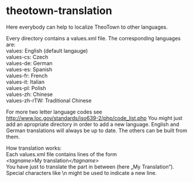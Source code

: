 # theotown-translation
Here everybody can help to localize TheoTown to other languages.

Every directory contains a values.xml file. The corresponding languages are:</br>
values: English (default langauge)</br>
values-cs: Czech</br>
values-de: German</br>
values-es: Spanish</br>
values-fr: French</br>
values-it: Italian</br>
values-pl: Polish</br>
values-zh: Chinese</br>
values-zh-rTW: Traditional Chinese</br>

For more two letter language codes see http://www.loc.gov/standards/iso639-2/php/code_list.php
You might just add an apropriate directory in order to add a new language.
English and German translations will always be up to date. The others can be built from them.

How translation works:</br>
Each values.xml file contains lines of the form<br>
<em>\<tagname\></em>My translation<em>\</tagname\></em><br>
You have just to translate the part in between (here „My Translation“). Special characters like \n might be used to indicate a new line.
